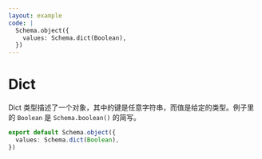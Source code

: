 ```yaml
---
layout: example
code: |
  Schema.object({
    values: Schema.dict(Boolean),
  })
---
```


# Dict

Dict 类型描述了一个对象，其中的键是任意字符串，而值是给定的类型。例子里的 `Boolean` 是 `Schema.boolean()` 的简写。

```ts
export default Schema.object({
  values: Schema.dict(Boolean),
})
```
